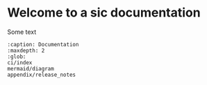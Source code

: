 # Welcome to a sic documentation

Some text

```{toctree}
:caption: Documentation
:maxdepth: 2
:glob:
ci/index
mermaid/diagram
appendix/release_notes
```
